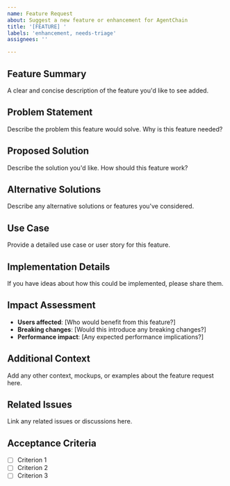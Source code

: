 ```yaml
---
name: Feature Request
about: Suggest a new feature or enhancement for AgentChain
title: '[FEATURE] '
labels: 'enhancement, needs-triage'
assignees: ''

---
```


## Feature Summary
A clear and concise description of the feature you'd like to see added.

## Problem Statement
Describe the problem this feature would solve. Why is this feature needed?

## Proposed Solution
Describe the solution you'd like. How should this feature work?

## Alternative Solutions
Describe any alternative solutions or features you've considered.

## Use Case
Provide a detailed use case or user story for this feature.

## Implementation Details
If you have ideas about how this could be implemented, please share them.

## Impact Assessment
- **Users affected**: [Who would benefit from this feature?]
- **Breaking changes**: [Would this introduce any breaking changes?]
- **Performance impact**: [Any expected performance implications?]

## Additional Context
Add any other context, mockups, or examples about the feature request here.

## Related Issues
Link any related issues or discussions here.

## Acceptance Criteria
- [ ] Criterion 1
- [ ] Criterion 2
- [ ] Criterion 3